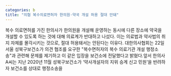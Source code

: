 ```yaml
---
categories: b
title: "의협 복수의료면허자 한의원·약국 개설 허용 절대 안돼"
---
```

복수 의료면허를 가진 한의사가 한의원을 개설해 운영하는 동시에 다른 장소에 약국을 개설할 수 있도록 하는 것에 대해 의료계가 반대하고 나섰다. 이는 의료법과 약사법의 취지 자체를 몰각시키는 것으로, 절대 허용돼서는 안된다는 이유다. 대한의사협회는 22일 서울 성북구보건소가 의견 협조를 요구한 "복수면허자의 복수 의료기관 개설 행정소송"과 관련해 문제를 제기하고 이 같은 입장을 보건소에 전달했다고 밝혔다.앞서 한의사 A씨는 지난 2020년 11월 성북구보건소가 ‘약사개설자의 지위 승계 신고 민원’을 반려하자 보건소를 상대로 행정소송을
